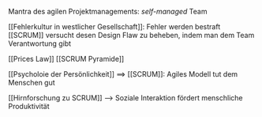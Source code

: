 Mantra des agilen Projektmanagements: _self-managed_ Team

[[Fehlerkultur in westlicher Gesellschaft]]: Fehler werden bestraft
[[SCRUM]] versucht desen Design Flaw zu beheben, indem man dem Team Verantwortung gibt

[[Prices Law]]
[[SCRUM Pyramide]]

[[Psycholoie der Persönlichkeit]]
==> [[SCRUM]]: Agiles Modell tut dem Menschen gut

[[Hirnforschung zu SCRUM]] --> Soziale Interaktion fördert menschliche Produktivität
